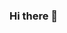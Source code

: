 ### Hi there 👋





<!--
**enurberk/enurberk** is a ✨ _special_ ✨ repository because its `README.md` (this file) appears on your GitHub profile.

Here are some ideas to get you started:

- 🔭 I’m currently working on ...
- 🌱 I’m currently learning ...
- 👯 I’m looking to collaborate on ...
- 🤔 I’m looking for help with ...
- 💬 Ask me about ...
- 📫 How to reach me: ...
- 😄 Pronouns: ...
- ⚡ Fun fact: ...

[![Top Langs](https://github-readme-stats.vercel.app/api/top-langs/?username=enurberk&layout=compact)](https://github.com/enurberk/github-readme-stats)

![Anurag's GitHub stats](https://github-readme-stats.vercel.app/api?username=enurberk&hide=contribs,prs)

![Anurag's GitHub stats](https://github-readme-stats.vercel.app/api?username=enurberk&hide=contribs,prs&show_icons=true)
-->
